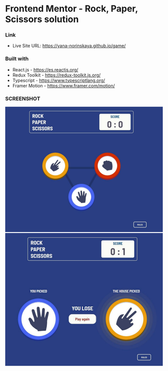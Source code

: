# Frontend Mentor - Rock, Paper, Scissors solution

### Link

- Live Site URL: https://yana-norinskaya.github.io/game/

### Built with

- React.js - https://es.reactjs.org/
- Redux Toolkit - https://redux-toolkit.js.org/
- Typescript - https://www.typescriptlang.org/
- Framer Motion - https://www.framer.com/motion/
### SCREENSHOT
   <img src="./src/assets/screen_game1.jpg"/>
   <img src="./src/assets/screen_game2.jpg"/>
